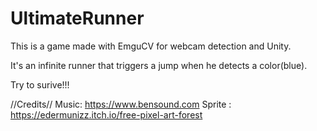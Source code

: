 # UltimateRunner

This is a game made with EmguCV for webcam detection and Unity.

It's an infinite runner that triggers a jump when he detects a color(blue).

Try to surive!!!

//Credits// Music: https://www.bensound.com Sprite : https://edermunizz.itch.io/free-pixel-art-forest
